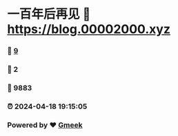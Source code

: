 # 一百年后再见 :link: https://blog.00002000.xyz 
### :page_facing_up: [9](https://blog.00002000.xyz/tag.html) 
### :speech_balloon: 2 
### :hibiscus: 9883 
### :alarm_clock: 2024-04-18 19:15:05 
### Powered by :heart: [Gmeek](https://github.com/Meekdai/Gmeek)
